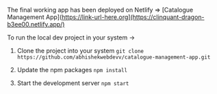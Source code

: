 The final working app has been deployed on Netlify => [Catalogue Management App](https://link-url-here.org](https://clinquant-dragon-b3ee00.netlify.app/)

To run the local dev project in your system ->

1. Clone the project into your system
```git clone https://github.com/abhishekwebdevv/catalogue-management-app.git```

2. Update the npm packages
```npm install```

2. Start the development server
```npm start```

